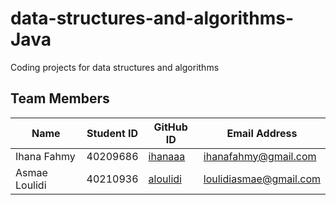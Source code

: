 # data-structures-and-algorithms-Java
Coding projects for data structures and algorithms
## Team Members

| Name                | Student ID  | GitHub ID                                   | Email Address        |
|---------------------|-------------|-----------------------------------------------|----------------------|
| Ihana Fahmy          | 40209686    | [ihanaaa](https://github.com/ihanaaa)  | 	ihanafahmy@gmail.com     |
| Asmae Loulidi        | 40210936    | [aloulidi](https://github.com/aloulidi) | loulidiasmae@gmail.com     |
